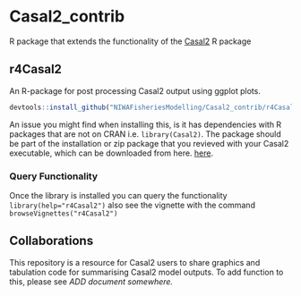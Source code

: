 # Casal2_contrib
R package that extends the functionality of the [Casal2](https://github.com/NIWAFisheriesModelling/CASAL2) R package


## r4Casal2
An R-package for post processing Casal2 output using ggplot plots.
```r
devtools::install_github("NIWAFisheriesModelling/Casal2_contrib/r4Casal2", build_vignettes  = TRUE)
```
An issue you might find when installing this, is it has dependencies with R packages that are not on CRAN i.e. `library(Casal2)`. The package should be part of the installation or zip package that you revieved with your Casal2 executable, which can be downloaded from here. [here](https://casal2.github.io/casal/).

### Query Functionality
Once the library is installed you can query the functionality `library(help="r4Casal2")` also see the vignette with the command `browseVignettes("r4Casal2")`


## Collaborations
This repository is a resource for Casal2 users to share graphics and tabulation code for summarising Casal2 model outputs. To add function to this, please see *ADD document somewhere.*

